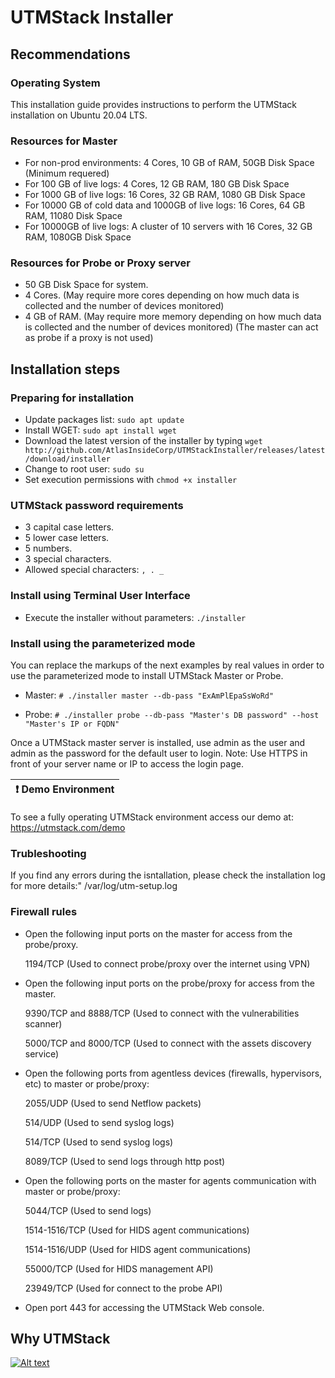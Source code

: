 # UTMStack Installer

## Recommendations

### Operating System

This installation guide provides instructions to perform the UTMStack installation on Ubuntu 20.04 LTS.

### Resources for Master

- For non-prod environments: 4 Cores, 10 GB of RAM, 50GB Disk Space (Minimum requered)
- For 100 GB of live logs: 4 Cores, 12 GB RAM, 180 GB Disk Space
- For 1000 GB of live logs: 16 Cores, 32 GB RAM, 1080 GB Disk Space
- For 10000 GB of cold data and 1000GB of live logs: 16 Cores, 64 GB RAM, 11080 Disk Space
- For 10000GB of live logs: A cluster of 10 servers with 16 Cores, 32 GB RAM, 1080GB Disk Space

### Resources for Probe or Proxy server

- 50 GB Disk Space for system.
- 4 Cores. (May require more cores depending on how much data is collected and the number of devices monitored)
- 4 GB of RAM. (May require more memory depending on how much data is collected and the number of devices monitored)
(The master can act as probe if a proxy is not used)

## Installation steps

### Preparing for installation

- Update packages list: `sudo apt update`
- Install WGET: `sudo apt install wget`
- Download the latest version of the installer by typing `wget http://github.com/AtlasInsideCorp/UTMStackInstaller/releases/latest/download/installer`
- Change to root user: `sudo su`
- Set execution permissions with `chmod +x installer`

### UTMStack password requirements
- 3 capital case letters.
- 5 lower case letters.
- 5 numbers.
- 3 special characters. 
- Allowed special characters: `, . _`

### Install using Terminal User Interface

- Execute the installer without parameters: `./installer`

### Install using the parameterized mode

You can replace the markups of the next examples by real values in order to use the parameterized mode to install UTMStack Master or Probe.

- Master:
`# ./installer master --db-pass "ExAmPlEpaSsWoRd"`

- Probe:
`# ./installer probe --db-pass "Master's DB password" --host "Master's IP or FQDN"`

Once a UTMStack master server is installed, use admin as the user and admin as the password for the default user to login.
Note: Use HTTPS in front of your server name or IP to access the login page.

| :exclamation: Demo Environment
|-----------------------------------------|

To see a fully operating UTMStack environment access our demo at: <https://utmstack.com/demo>

### Trubleshooting

If you find any errors during the isntallation, please check the installation log for more details:" /var/log/utm-setup.log

### Firewall rules

- Open the following input ports on the master for access from the probe/proxy.

  1194/TCP (Used to connect probe/proxy over the internet using VPN)

- Open the following input ports on the probe/proxy for access from the master.

  9390/TCP and 8888/TCP (Used to connect with the vulnerabilities scanner)

  5000/TCP and 8000/TCP (Used to connect with the assets discovery service)

- Open the following ports from agentless devices (firewalls, hypervisors, etc) to master or probe/proxy:

  2055/UDP (Used to send Netflow packets)
  
  514/UDP (Used to send syslog logs)
  
  514/TCP (Used to send syslog logs)
  
  8089/TCP (Used to send logs through http post)
  
- Open the following ports on the master for agents communication with master or probe/proxy:
  
  5044/TCP (Used to send logs)

  1514-1516/TCP (Used for HIDS agent communications)
  
  1514-1516/UDP (Used for HIDS agent communications)
  
  55000/TCP (Used for HIDS management API)
  
  23949/TCP (Used for connect to the probe API)
  
- Open port 443 for accessing the UTMStack Web console.

## Why UTMStack

[![Alt text](https://img.youtube.com/vi/wv87dj15G5k/0.jpg)](https://youtu.be/wv87dj15G5k)
